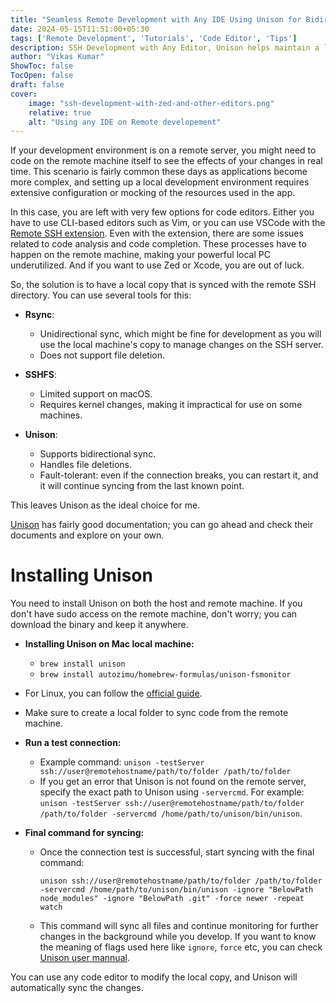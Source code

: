 ```yaml
---
title: "Seamless Remote Development with Any IDE Using Unison for Bidirectional SSH Sync"
date: 2024-05-15T11:51:00+05:30
tags: ['Remote Development', 'Tutorials', 'Code Editor', 'Tips']
description: SSH Development with Any Editor, Unison helps maintain a local copy and enables bidirectional sync, allowing you to use any tool, even Notepad, to edit your code efficiently.
author: "Vikas Kumar"
ShowToc: false
TocOpen: false
draft: false
cover:
    image: "ssh-development-with-zed-and-other-editors.png"
    relative: true
    alt: "Using any IDE on Remote developement"
---
```



If your development environment is on a remote server, you might need to code on the remote machine itself to see the effects of your changes in real time. This scenario is fairly common these days as applications become more complex, and setting up a local development environment requires extensive configuration or mocking of the resources used in the app.

In this case, you are left with very few options for code editors. Either you have to use CLI-based editors such as Vim, or you can use VSCode with the [Remote SSH extension](https://marketplace.visualstudio.com/items?itemName=ms-vscode-remote.remote-ssh). Even with the extension, there are some issues related to code analysis and code completion. These processes have to happen on the remote machine, making your powerful local PC underutilized. And if you want to use Zed or Xcode, you are out of luck.

So, the solution is to have a local copy that is synced with the remote SSH directory. You can use several tools for this:

- **Rsync**:
  - Unidirectional sync, which might be fine for development as you will use the local machine's copy to manage changes on the SSH server.
  - Does not support file deletion.

- **SSHFS**:
  - Limited support on macOS.
  - Requires kernel changes, making it impractical for use on some machines.

- **Unison**:
  - Supports bidirectional sync.
  - Handles file deletions.
  - Fault-tolerant: even if the connection breaks, you can restart it, and it will continue syncing from the last known point.

This leaves Unison as the ideal choice for me.

[Unison](https://github.com/bcpierce00/unison) has fairly good documentation; you can go ahead and check their documents and explore on your own.

# Installing Unison

You need to install Unison on both the host and remote machine. If you don't have sudo access on the remote machine, don't worry; you can download the binary and keep it anywhere.

- **Installing Unison on Mac local machine:**
    - `brew install unison`
    - `brew install autozimu/homebrew-formulas/unison-fsmonitor`

- For Linux, you can follow the [official guide](https://www.cis.upenn.edu/~bcpierce/unison/download/releases/stable/).

- Make sure to create a local folder to sync code from the remote machine.

- **Run a test connection:**
    - Example command: `unison -testServer ssh://user@remotehostname/path/to/folder /path/to/folder`
    - If you get an error that Unison is not found on the remote server, specify the exact path to Unison using `-servercmd`. For example: `unison -testServer ssh://user@remotehostname/path/to/folder /path/to/folder -servercmd /home/path/to/unison/bin/unison`.

- **Final command for syncing:**
    - Once the connection test is successful, start syncing with the final command:
      ```
      unison ssh://user@remotehostname/path/to/folder /path/to/folder -servercmd /home/path/to/unison/bin/unison -ignore "BelowPath node_modules" -ignore "BelowPath .git" -force newer -repeat watch
      ```
    - This command will sync all files and continue monitoring for further changes in the background while you develop. If you want to know the meaning of flags used here like `ignore`, `force` etc, you can check [Unison user mannual](https://github.com/bcpierce00/unison/wiki).

You can use any code editor to modify the local copy, and Unison will automatically sync the changes.